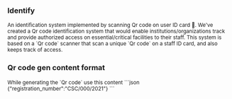 ### Identify
<sub>
An identification system implemented by scanning Qr code on user ID card 📑.
</sub>

<sub>
We've created a Qr code identification system that would enable institutions/organizations track and provide authorized access on essential/critical facilities to their staff.
</sub>

<sub>
This system is based on a `Qr code` scanner that scan a unique `Qr code` on a staff ID card, and also keeps track of access.
</sub>

### Qr code gen content format
<sub>
While generating the `Qr code` use this content
```json
{"registration_number":"CSC/000/2021"}
```
</sub>
